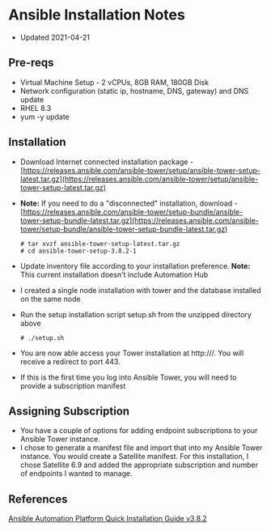 # Ansible Installation Notes
- Updated 2021-04-21

## Pre-reqs
- Virtual Machine Setup - 2 vCPUs, 8GB RAM, 180GB Disk
- Network configuration (static ip, hostname, DNS, gateway) and DNS update
- RHEL 8.3
- yum -y update 

## Installation
- Download Internet connected installation package - [https://releases.ansible.com/ansible-tower/setup/ansible-tower-setup-latest.tar.gz](https://releases.ansible.com/ansible-tower/setup/ansible-tower-setup-latest.tar.gz)
- **Note:** If you need to do a "disconnected" installation, download - [https://releases.ansible.com/ansible-tower/setup-bundle/ansible-tower-setup-bundle-latest.tar.gz](https://releases.ansible.com/ansible-tower/setup-bundle/ansible-tower-setup-bundle-latest.tar.gz)

      # tar xvzf ansible-tower-setup-latest.tar.gz
      # cd ansible-tower-setup-3.8.2-1
      
      
- Update inventory file according to your installation preference. **Note:** This current installation doesn't include Automation Hub
- I created a single node installation with tower and the database installed on the same node
- Run the setup installation script setup.sh from the unzipped directory above

      # ./setup.sh
      
- You are now able access your Tower installation at http://<ansibleTowerURL>/.  You will receive a redirect to port 443.  
- If this is the first time you log into Ansible Tower, you will need to provide a subscription manifest

## Assigning Subscription
- You have a couple of options for adding endpoint subscriptions to your Ansible Tower instance.
- I chose to generate a manifest file and import that into my Ansible Tower instance.  You would create a Satellite manifest.  For this installation, I chose Satellite 6.9 and added the appropriate subscription and number of endpoints I wanted to manage.

## References
[Ansible Automation Platform Quick Installation Guide v3.8.2](https://docs.ansible.com/ansible-tower/latest/html/quickinstall/index.html)


